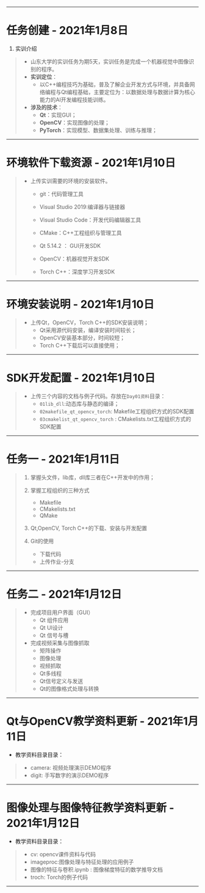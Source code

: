 -----

# 任务创建 - 2021年1月8日

1. 实训介绍
>- 山东大学的实训任务为期5天，实训任务是完成一个机器视觉中图像识别的程序。
>- **实训定位**：
>   - 以C++编程技巧为基础，普及了解企业开发方式与环境，并具备网络编程与Qt编程基础，主要定位为：以数据处理与数据计算为核心能力的AI开发编程技能训练。
>- **涉及的技术**：
>   - **Qt**：实现GUI；
>   - **OpenCV**：实现图像的处理；
>   - **PyTorch**：实现模型、数据集处理、训练与推理；

-----

# 环境软件下载资源 - 2021年1月10日

>- 上传实训需要的环境的安装软件。
>    - git：代码管理工具 
>
>    - Visual Studio 2019:编译器与链接器
>
>    - Visual Studio Code：开发代码编辑器工具
>
>    - CMake：C++工程组织与管理工具
>
>    - Qt 5.14.2 ： GUI开发SDK
>
>    - OpenCV：机器视觉开发SDK
>
>    - Torch C++：深度学习开发SDK

-----

# 环境安装说明 - 2021年1月10日

>- 上传Qt，OpenCV，Torch C++的SDK安装说明；
>    - Qt采用源代码安装，编译安装时间较长；
>    - OpenCV安装基本部分，时间较短；
>    - Torch C++下载后可以直接使用；

-----

# SDK开发配置 - 2021年1月10日
>- 上传三个内容的文档与例子代码。存放在`Day01资料`目录：
>    - `01lib_dll`:动态库与静态的编译；
>    - `02makefile_qt_opencv_torch`: Makefile工程组织方式的SDK配置
>    - `03cmakelist_qt_opencv_torch` : CMakelists.txt工程组织方式的SDK配置

------

# 任务一 - 2021年1月11日
>1. 掌握头文件，lib库，dll库三者在C++开发中的作用；
>
>2. 掌握工程组织的三种方式
>    - Makefile
>    - CMakelists.txt
>    - QMake
>
>3. Qt,OpenCV, Torch C++的下载、安装与开发配置
>4. Git的使用
>    - 下载代码
>    - 上传作业-分支

----
# 任务二 - 2021年1月12日
>- 完成项目用户界面（GUI）
>    - Qt 组件应用
>    - Qt UI设计
>    - Qt 信号与槽
>- 完成视频采集与图像抓取
>    - 矩阵操作
>    - 图像处理
>    - 视频抓取
>    - Qt多线程
>    - Qt信号定义与发送
>    - Qt的图像格式处理与转换

-----


# Qt与OpenCV教学资料更新 - 2021年1月11日

- 教学资料目录目录：
>   - camera: 视频处理演示DEMO程序
>   - digit: 手写数字的演示DEMO程序

------

# 图像处理与图像特征教学资料更新 - 2021年1月12日

- 教学资料目录目录：
>   - cv: opencv课件资料与代码
>   - imageproc:图像处理与特征处理的应用例子
>   - 图像的特征与卷积.ipynb : 图像梯度特征的数学推导文档
>   - troch: Torch的例子代码

------